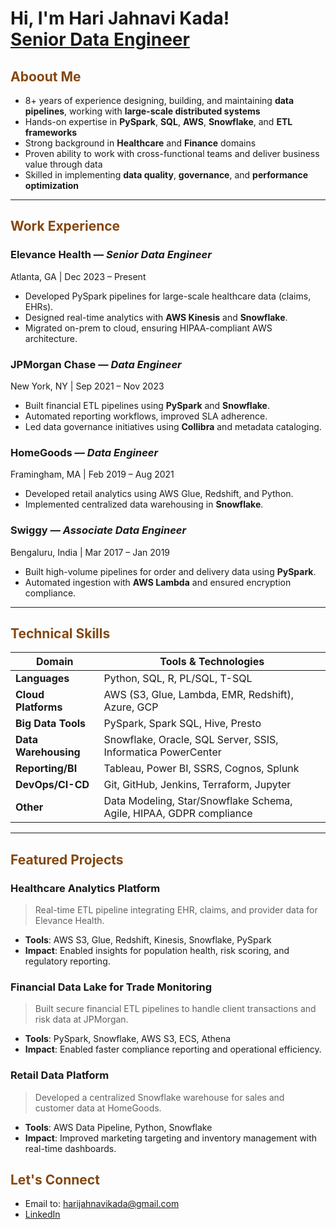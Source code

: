 <h1> Hi, I'm Hari Jahnavi Kada! <br/><a href="https://github.com/HariJahnavi"> Senior Data Engineer</a></h1>


## <span style="color:#854710;"> Aboout Me </span>

- 8+ years of experience designing, building, and maintaining **data pipelines**, working with **large-scale distributed systems**  
- Hands-on expertise in **PySpark**, **SQL**, **AWS**, **Snowflake**, and **ETL frameworks**  
- Strong background in **Healthcare** and **Finance** domains  
- Proven ability to work with cross-functional teams and deliver business value through data  
- Skilled in implementing **data quality**, **governance**, and **performance optimization**

---
## <span style="color:#854710;"> Work Experience</span>

###  **Elevance Health** — *Senior Data Engineer*  
 Atlanta, GA |  Dec 2023 – Present  
- Developed PySpark pipelines for large-scale healthcare data (claims, EHRs).
- Designed real-time analytics with **AWS Kinesis** and **Snowflake**.
- Migrated on-prem to cloud, ensuring HIPAA-compliant AWS architecture.

###  **JPMorgan Chase** — *Data Engineer*  
 New York, NY |  Sep 2021 – Nov 2023  
- Built financial ETL pipelines using **PySpark** and **Snowflake**.
- Automated reporting workflows, improved SLA adherence.
- Led data governance initiatives using **Collibra** and metadata cataloging.

###  **HomeGoods** — *Data Engineer*  
 Framingham, MA |  Feb 2019 – Aug 2021  
- Developed retail analytics using AWS Glue, Redshift, and Python.
- Implemented centralized data warehousing in **Snowflake**.

###  **Swiggy** — *Associate Data Engineer*  
 Bengaluru, India |  Mar 2017 – Jan 2019  
- Built high-volume pipelines for order and delivery data using **PySpark**.
- Automated ingestion with **AWS Lambda** and ensured encryption compliance.

---
## <span style="color:#854710;"> Technical Skills</span>

| Domain              | Tools & Technologies                                                                 |
|---------------------|----------------------------------------------------------------------------------------|
| **Languages**        | Python, SQL, R, PL/SQL, T-SQL                                                        |
| **Cloud Platforms**  | AWS (S3, Glue, Lambda, EMR, Redshift), Azure, GCP                                    |
| **Big Data Tools**   | PySpark, Spark SQL, Hive, Presto                                                     |
| **Data Warehousing** | Snowflake, Oracle, SQL Server, SSIS, Informatica PowerCenter                         |
| **Reporting/BI**     | Tableau, Power BI, SSRS, Cognos, Splunk                                              |
| **DevOps/CI-CD**     | Git, GitHub, Jenkins, Terraform, Jupyter                                             |
| **Other**            | Data Modeling, Star/Snowflake Schema, Agile, HIPAA, GDPR compliance                  |

---
## <span style="color:#854710;"> Featured Projects</span>

###  **Healthcare Analytics Platform**
> Real-time ETL pipeline integrating EHR, claims, and provider data for Elevance Health.
- **Tools**: AWS S3, Glue, Redshift, Kinesis, Snowflake, PySpark
- **Impact**: Enabled insights for population health, risk scoring, and regulatory reporting.

###  **Financial Data Lake for Trade Monitoring**
> Built secure financial ETL pipelines to handle client transactions and risk data at JPMorgan.
- **Tools**: PySpark, Snowflake, AWS S3, ECS, Athena
- **Impact**: Enabled faster compliance reporting and operational efficiency.

###  **Retail Data Platform**
> Developed a centralized Snowflake warehouse for sales and customer data at HomeGoods.
- **Tools**: AWS Data Pipeline, Python, Snowflake
- **Impact**: Improved marketing targeting and inventory management with real-time dashboards.
  
## <span style="color:#854710;"> Let's Connect</span>

-  Email to: [harijahnavikada@gmail.com](mailto:harijahnavikada@gmail.com)  
-  [LinkedIn](https://www.linkedin.com/in/hari-jahnavi-kada-26a775299)

